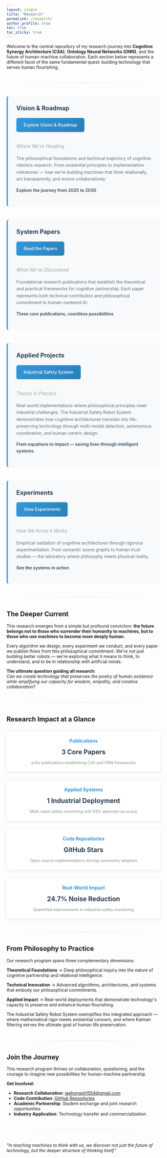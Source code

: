 ```yaml
---
layout: single
title: "Research"
permalink: /research/
author_profile: true
toc: true
toc_sticky: true
---
```


Welcome to the central repository of my research journey into **Cognitive Synergy Architecture (CSA)**, **Ontology Neural Networks (ONN)**, and the future of human-machine collaboration. Each section below represents a different facet of the same fundamental quest: building technology that serves human flourishing.

---

<div class="research-grid">

<div class="research-section">
<h2><strong>Vision & Roadmap</strong></h2>

<a href="/research/roadmap/" class="btn btn--primary btn--large">Explore Vision & Roadmap</a>

<p><em>Where We're Heading</em></p>

<p>The philosophical foundations and technical trajectory of cognitive robotics research. From existential principles to implementation milestones — how we're building machines that think relationally, act transparently, and evolve collaboratively.</p>

<p><strong>Explore the journey from 2025 to 2030</strong></p>
</div>

<div class="research-section">
<h2><strong>System Papers</strong></h2>

<a href="/research/papers/" class="btn btn--primary btn--large">Read the Papers</a>

<p><em>What We've Discovered</em></p>

<p>Foundational research publications that establish the theoretical and practical frameworks for cognitive partnership. Each paper represents both technical contribution and philosophical commitment to human-centered AI.</p>

<p><strong>Three core publications, countless possibilities</strong></p>
</div>

<div class="research-section">
<h2><strong>Applied Projects</strong></h2>

<a href="/research/turtlebot_project/" class="btn btn--primary btn--large">Industrial Safety System</a>

<p><em>Theory in Practice</em></p>

<p>Real-world implementations where philosophical principles meet industrial challenges. The Industrial Safety Robot System demonstrates how cognitive architectures translate into life-preserving technology through multi-modal detection, autonomous coordination, and human-centric design.</p>

<p><strong>From equations to impact — saving lives through intelligent systems</strong></p>
</div>

<div class="research-section">
<h2><strong>Experiments</strong></h2>

<a href="/research/experiments/" class="btn btn--primary btn--large">View Experiments</a>

<p><em>How We Know It Works</em></p>

<p>Empirical validation of cognitive architectures through rigorous experimentation. From semantic scene graphs to human trust studies — the laboratory where philosophy meets physical reality.</p>

<p><strong>See the systems in action</strong></p>
</div>

</div>

---

## **The Deeper Current**

This research emerges from a simple but profound conviction: **the future belongs not to those who surrender their humanity to machines, but to those who use machines to become more deeply human.**

Every algorithm we design, every experiment we conduct, and every paper we publish flows from this philosophical commitment. We're not just building better robots — we're exploring what it means to think, to understand, and to be in relationship with artificial minds.

**The ultimate question guiding all research:**  
*Can we create technology that preserves the poetry of human existence while amplifying our capacity for wisdom, empathy, and creative collaboration?*

---

## **Research Impact at a Glance**

<div class="impact-grid">

<div class="impact-item">
<h3><strong>Publications</strong></h3>
<p><strong>3 Core Papers</strong></p>
<p>arXiv publications establishing CSA and ONN frameworks</p>
</div>

<div class="impact-item">
<h3><strong>Applied Systems</strong></h3>
<p><strong>1 Industrial Deployment</strong></p>
<p>Multi-robot safety monitoring with 93% detection accuracy</p>
</div>

<div class="impact-item">
<h3><strong>Code Repositories</strong></h3>
<p><strong>GitHub Stars</strong></p>
<p>Open-source implementations driving community adoption</p>
</div>

<div class="impact-item">
<h3><strong>Real-World Impact</strong></h3>
<p><strong>24.7% Noise Reduction</strong></p>
<p>Quantified improvements in industrial safety monitoring</p>
</div>

</div>

---

## **From Philosophy to Practice**

Our research program spans three complementary dimensions:

**Theoretical Foundations** → Deep philosophical inquiry into the nature of cognitive partnership and relational intelligence.

**Technical Innovation** → Advanced algorithms, architectures, and systems that embody our philosophical commitments.

**Applied Impact** → Real-world deployments that demonstrate technology's capacity to preserve and enhance human flourishing.

The Industrial Safety Robot System exemplifies this integrated approach — where mathematical rigor meets existential concern, and where Kalman filtering serves the ultimate goal of human life preservation.

---

## **Join the Journey**

This research program thrives on collaboration, questioning, and the courage to imagine new possibilities for human-machine partnership.

**Get Involved:**
- **Research Collaboration**: [jaehongoh1554@gmail.com](mailto:jaehongoh1554@gmail.com)
- **Code Contribution**: [GitHub Repositories](https://github.com/jack0682)
- **Academic Partnership**: Student exchange and joint research opportunities
- **Industry Application**: Technology transfer and commercialization

---

*"In teaching machines to think with us, we discover not just the future of technology, but the deeper structure of thinking itself."*

<style>
.research-grid {
  margin: 2em 0;
}

.research-section {
  margin-bottom: 3em;
  padding: 2em;
  background: #f8f9fa;
  border-radius: 8px;
  border-left: 4px solid #3498db;
}

.research-section h2 {
  color: #2c3e50;
  margin-bottom: 1em;
  font-size: 1.4em;
  margin-top: 0;
}

.research-section p {
  color: #5a6c7d;
  line-height: 1.6;
  margin-bottom: 1em;
}

.research-section p em {
  color: #7f8c8d;
  font-weight: 300;
  display: block;
  margin-bottom: 1em;
  font-size: 1.1em;
}

.research-section p strong {
  color: #34495e;
  font-weight: 600;
  display: block;
  margin-top: 1em;
}

.btn--large {
  padding: 12px 24px;
  font-size: 1em;
  font-weight: 500;
  margin-bottom: 1.5em;
  display: inline-block;
  text-decoration: none;
  border-radius: 6px;
  transition: all 0.3s ease;
}

.btn--primary {
  background: linear-gradient(135deg, #3498db 0%, #2980b9 100%);
  color: white;
  border: none;
}

.btn--primary:hover {
  background: linear-gradient(135deg, #2980b9 0%, #1f639a 100%);
  transform: translateY(-2px);
  box-shadow: 0 4px 15px rgba(52, 152, 219, 0.3);
  color: white;
  text-decoration: none;
}

.impact-grid {
  display: grid;
  grid-template-columns: repeat(auto-fit, minmax(250px, 1fr));
  gap: 2em;
  margin: 2em 0;
}

.impact-item {
  text-align: center;
  padding: 1.5em;
  background: white;
  border-radius: 8px;
  box-shadow: 0 2px 10px rgba(0,0,0,0.1);
}

.impact-item h3 {
  color: #3498db;
  font-size: 1.1em;
  margin-bottom: 0.5em;
  margin-top: 0;
}

.impact-item p:first-of-type strong {
  font-size: 1.5em;
  color: #2c3e50;
  display: block;
  margin-bottom: 0.3em;
}

.impact-item p:last-of-type {
  color: #7f8c8d;
  font-size: 0.9em;
  margin: 0;
  line-height: 1.4;
}

/* Responsive Design */
@media (max-width: 768px) {
  .research-grid > * {
    padding: 1.5em;
    margin-bottom: 2em;
  }
  
  .research-grid h2 {
    font-size: 1.2em;
  }
  
  .impact-grid {
    grid-template-columns: 1fr;
    gap: 1em;
  }
  
  .btn--large {
    padding: 10px 20px;
    font-size: 0.9em;
    width: 100%;
    text-align: center;
  }
}

/* Elegant quote styling */
blockquote {
  font-style: italic;
  color: #5a6c7d;
  border-left: 3px solid #3498db;
  padding-left: 1.5em;
  margin: 2em 0;
  font-size: 1.1em;
  line-height: 1.6;
}

/* Section dividers */
hr {
  border: none;
  height: 1px;
  background: linear-gradient(to right, transparent, #ddd, transparent);
  margin: 3em 0;
}
</style>